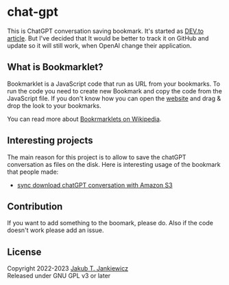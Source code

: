 # chat-gpt
This is ChatGPT conversation saving bookmark.
It's started as [DEV.to article](https://dev.to/jcubic/save-chatgpt-as-html-file-dhh).
But I've decided that It would be better to track it on GitHub and update so it will still work,
when OpenAI change their application.

## What is Bookmarklet?
Bookmarklet is a JavaScript code that run as URL from your bookmarks. To run the code you need
to create new Bookmark and copy the code from the JavaScript file. If you don't know how you can
open the [website](https://jcubic.github.io/chat-gpt/) and drag & drop the look to your bookmarks.

You can read more about [Bookrmarklets on Wikipedia](https://en.wikipedia.org/wiki/Bookmarklet).

## Interesting projects
The main reason for this project is to allow to save the chatGPT conversation as files on the disk.
Here is interesting usage of the bookmark that people made:

* [sync download chatGPT conversation with Amazon S3](http://scripting.com/2023/03/08/153909.html)

## Contribution
If you want to add something to the boomark, please do. Also if the code doesn't work please add an issue.

## License
Copyright 2022-2023 [Jakub T. Jankiewicz](https://jakub.jankiewicz.org/)<br/>
Released under GNU GPL v3 or later
